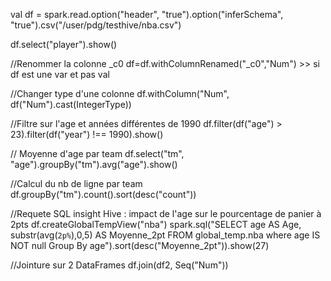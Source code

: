 val df = spark.read.option("header", "true").option("inferSchema", "true").csv("/user/pdg/testhive/nba.csv")

df.select("player").show()

//Renommer la colonne _c0
df=df.withColumnRenamed("_c0","Num")  >> si df est une var et pas val

//Changer type d'une colonne
df.withColumn("Num", df("Num").cast(IntegerType))

//Filtre sur l'age et années différentes de 1990
df.filter(df("age") > 23).filter(df("year") !== 1990).show()

// Moyenne d'age par team
df.select("tm", "age").groupBy("tm").avg("age").show()

//Calcul du nb de ligne par team
df.groupBy("tm").count().sort(desc("count"))

//Requete SQL insight Hive : impact de l'age sur le pourcentage de panier à 2pts
df.createGlobalTempView("nba")
spark.sql("SELECT age AS Age, substr(avg(`2p%`),0,5) AS Moyenne_2pt FROM global_temp.nba where age IS NOT null Group By age").sort(desc("Moyenne_2pt")).show(27)

//Jointure sur 2 DataFrames
df.join(df2, Seq("Num"))
